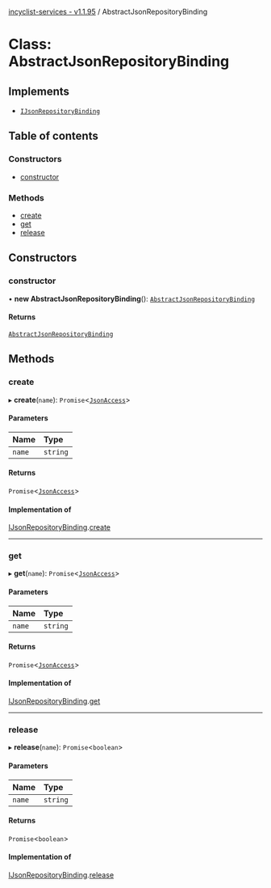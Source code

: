 [incyclist-services - v1.1.95](../README.md) / AbstractJsonRepositoryBinding

# Class: AbstractJsonRepositoryBinding

## Implements

- [`IJsonRepositoryBinding`](../interfaces/IJsonRepositoryBinding.md)

## Table of contents

### Constructors

- [constructor](AbstractJsonRepositoryBinding.md#constructor)

### Methods

- [create](AbstractJsonRepositoryBinding.md#create)
- [get](AbstractJsonRepositoryBinding.md#get)
- [release](AbstractJsonRepositoryBinding.md#release)

## Constructors

### constructor

• **new AbstractJsonRepositoryBinding**(): [`AbstractJsonRepositoryBinding`](AbstractJsonRepositoryBinding.md)

#### Returns

[`AbstractJsonRepositoryBinding`](AbstractJsonRepositoryBinding.md)

## Methods

### create

▸ **create**(`name`): `Promise`\<[`JsonAccess`](../README.md#jsonaccess)\>

#### Parameters

| Name | Type |
| :------ | :------ |
| `name` | `string` |

#### Returns

`Promise`\<[`JsonAccess`](../README.md#jsonaccess)\>

#### Implementation of

[IJsonRepositoryBinding](../interfaces/IJsonRepositoryBinding.md).[create](../interfaces/IJsonRepositoryBinding.md#create)

___

### get

▸ **get**(`name`): `Promise`\<[`JsonAccess`](../README.md#jsonaccess)\>

#### Parameters

| Name | Type |
| :------ | :------ |
| `name` | `string` |

#### Returns

`Promise`\<[`JsonAccess`](../README.md#jsonaccess)\>

#### Implementation of

[IJsonRepositoryBinding](../interfaces/IJsonRepositoryBinding.md).[get](../interfaces/IJsonRepositoryBinding.md#get)

___

### release

▸ **release**(`name`): `Promise`\<`boolean`\>

#### Parameters

| Name | Type |
| :------ | :------ |
| `name` | `string` |

#### Returns

`Promise`\<`boolean`\>

#### Implementation of

[IJsonRepositoryBinding](../interfaces/IJsonRepositoryBinding.md).[release](../interfaces/IJsonRepositoryBinding.md#release)
